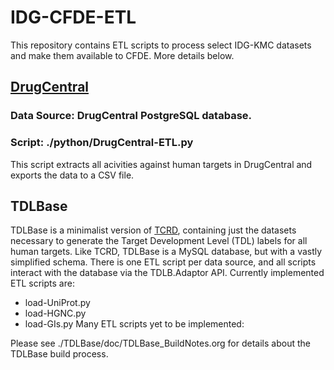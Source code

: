 # IDG-CFDE-ETL
This repository contains ETL scripts to process select IDG-KMC
datasets and make them available to CFDE. More details below.

## [DrugCentral](https://www.drugcentral.org)
### Data Source: DrugCentral PostgreSQL database.
### Script: ./python/DrugCentral-ETL.py
This script extracts all acivities against human targets in DrugCentral
and exports the data to a CSV file.


## TDLBase
TDLBase is a minimalist version of
[TCRD](https://habanero.health.unm.edu.tcrd/), containing just the
datasets necessary to generate the Target Development Level (TDL) labels
for all human targets. Like TCRD, TDLBase is a MySQL database, but with
a vastly simplified schema. There is one ETL script per data source, and all
scripts interact with the database via the TDLB.Adaptor API.
Currently implemented ETL scripts are:
- load-UniProt.py
- load-HGNC.py
- load-GIs.py
Many ETL scripts yet to be implemented:

Please see ./TDLBase/doc/TDLBase_BuildNotes.org for details about 
the TDLBase build process.

